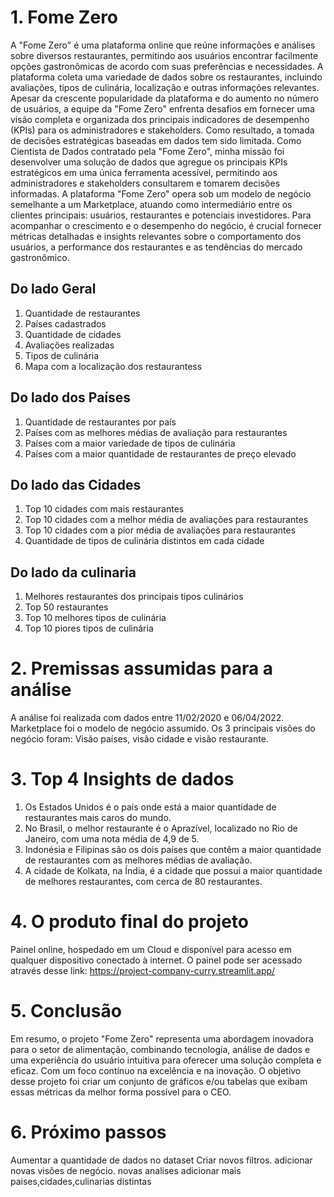 # 1. Fome Zero
A "Fome Zero" é uma plataforma online que reúne informações e análises sobre diversos restaurantes, permitindo aos usuários encontrar facilmente opções gastronômicas de acordo com suas preferências e necessidades. A plataforma coleta uma variedade de dados sobre os restaurantes, incluindo avaliações, tipos de culinária, localização e outras informações relevantes.
Apesar da crescente popularidade da plataforma e do aumento no número de usuários, a equipe da "Fome Zero" enfrenta desafios em fornecer uma visão completa e organizada dos principais indicadores de desempenho (KPIs) para os administradores e stakeholders. Como resultado, a tomada de decisões estratégicas baseadas em dados tem sido limitada.
Como Cientista de Dados contratado pela "Fome Zero", minha missão foi desenvolver uma solução de dados que agregue os principais KPIs estratégicos em uma única ferramenta acessível, permitindo aos administradores e stakeholders consultarem e tomarem decisões informadas.
A plataforma "Fome Zero" opera sob um modelo de negócio semelhante a um Marketplace, atuando como intermediário entre os clientes principais: usuários, restaurantes e potenciais investidores. Para acompanhar o crescimento e o desempenho do negócio, é crucial fornecer métricas detalhadas e insights relevantes sobre o comportamento dos usuários, a performance dos restaurantes e as tendências do mercado gastronômico.

## Do lado Geral
1. Quantidade de restaurantes
2. Países cadastrados
3. Quantidade de cidades
4. Avaliações realizadas
5. Tipos de culinária
6. Mapa com a localização dos restaurantess
## Do lado dos Países
1. Quantidade de restaurantes por país
2. Países com as melhores médias de avaliação para restaurantes
3. Países com a maior variedade de tipos de culinária
4. Países com a maior quantidade de restaurantes de preço elevado
## Do lado das Cidades
1. Top 10 cidades com mais restaurantes
2. Top 10 cidades com a melhor média de avaliações para restaurantes
3. Top 10 cidades com a pior média de avaliações para restaurantes
4. Quantidade de tipos de culinária distintos em cada cidade
## Do lado da culinaria
1. Melhores restaurantes dos principais tipos culinários
2. Top 50 restaurantes
3. Top 10 melhores tipos de culinária
4. Top 10 piores tipos de culinária

# 2. Premissas assumidas para a análise
A análise foi realizada com dados entre 11/02/2020 e 06/04/2022.
Marketplace foi o modelo de negócio assumido.
Os 3 principais visões do negócio foram: Visão países, visão cidade e visão restaurante.

# 3. Top 4 Insights de dados
1. Os Estados Unidos é o país onde está a maior quantidade de restaurantes mais caros do mundo.
2. No Brasil, o melhor restaurante é o Aprazível, localizado no Rio de Janeiro, com uma nota média de 4,9 de 5.
3. Indonésia e Filipinas são os dois países que contêm a maior quantidade de restaurantes com as melhores médias de avaliação.
4. A cidade de Kolkata, na Índia, é a cidade que possui a maior quantidade de melhores restaurantes, com cerca de 80 restaurantes.

# 4. O produto final do projeto
Painel online, hospedado em um Cloud e disponível para acesso em
qualquer dispositivo conectado à internet.
O painel pode ser acessado através desse link: https://project-company-curry.streamlit.app/


# 5. Conclusão
Em resumo, o projeto "Fome Zero" representa uma abordagem inovadora para o setor de alimentação, combinando tecnologia, análise de dados e uma experiência do usuário intuitiva para oferecer uma solução completa e eficaz. Com um foco contínuo na excelência e na inovação.
O objetivo desse projeto foi criar um conjunto de gráficos e/ou tabelas
que exibam essas métricas da melhor forma possível para o CEO.



# 6. Próximo passos
Aumentar a quantidade de dados no dataset
Criar novos filtros.
adicionar novas visões de negócio.
novas analises 
adicionar mais paises,cidades,culinarias distintas 





